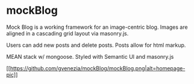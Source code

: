# mockBlog

Mock Blog is a working framework for an image-centric blog. Images are aligned in a cascading grid layout via masonry.js. 

Users can add new posts and delete posts. Posts allow for html markup.

MEAN stack w/ mongoose. Styled with Semantic UI and masonry.js

[[https://github.com/gvenezia/mockBlog/mockBlog.png|alt=homepage-pic]]
